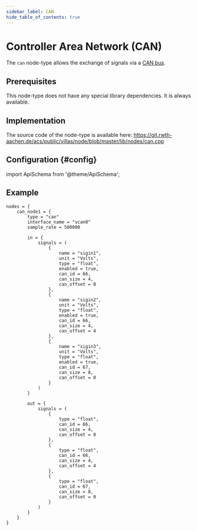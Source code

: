 ```yaml
---
sidebar_label: CAN
hide_table_of_contents: true
---
```


# Controller Area Network (CAN)

The `can` node-type allows the exchange of signals via a [CAN bus](https://www.can-cia.org/can-knowledge/).

## Prerequisites

This node-type does not have any special library dependencies. It is always available.

## Implementation

The source code of the node-type is available here:
https://git.rwth-aachen.de/acs/public/villas/node/blob/master/lib/nodes/can.cpp

## Configuration {#config}

import ApiSchema from '@theme/ApiSchema';

<ApiSchema id="node" example pointer="#/components/schemas/can" />

## Example

``` url="external/node/etc/examples/nodes/can.conf" title="node/etc/examples/nodes/can.conf"
nodes = {
	can_node1 = {
		type = "can"
		interface_name = "vcan0"
		sample_rate = 500000

		in = {
			signals = (
				{
					name = "sigin1",
					unit = "Volts",
					type = "float",
					enabled = true,
					can_id = 66, 
					can_size = 4,
					can_offset = 0
				},
				{
					name = "sigin2",
					unit = "Volts",
					type = "float",
					enabled = true,
					can_id = 66, 
					can_size = 4,
					can_offset = 4
				},
				{
					name = "sigin3",
					unit = "Volts",
					type = "float",
					enabled = true,
					can_id = 67, 
					can_size = 8,
					can_offset = 0
				}
			)
		}

		out = {
			signals = (
				{
					type = "float",
					can_id = 66, 
					can_size = 4,
					can_offset = 0
				},
				{
					type = "float",
					can_id = 66, 
					can_size = 4,
					can_offset = 4
				},
				{
					type = "float",
					can_id = 67, 
					can_size = 8,
					can_offset = 0
				}
			)
		}
	}
}
```

